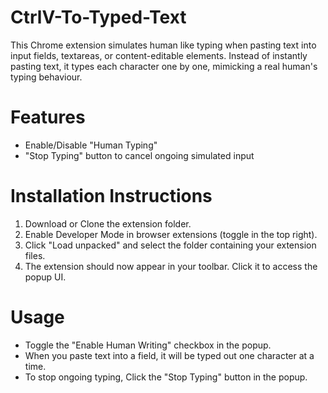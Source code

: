 # CtrlV-To-Typed-Text
This Chrome extension simulates human like typing when pasting text into input fields, textareas, or content-editable elements. Instead of instantly pasting text, it types each character one by one, mimicking a real human's typing behaviour.

# Features
- Enable/Disable "Human Typing"
- "Stop Typing" button to cancel ongoing simulated input

# Installation Instructions
1. Download or Clone the extension folder.
2. Enable Developer Mode in browser extensions (toggle in the top right).
3. Click "Load unpacked" and select the folder containing your extension files.
4. The extension should now appear in your toolbar. Click it to access the popup UI.

# Usage
- Toggle the "Enable Human Writing" checkbox in the popup.
- When you paste text into a field, it will be typed out one character at a time.
- To stop ongoing typing, Click the "Stop Typing" button in the popup.

